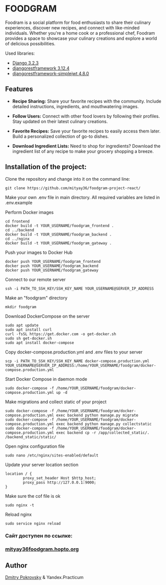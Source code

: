 # FOODGRAM

Foodram is a social platform for food enthusiasts to share their culinary experiences, discover new recipes, and connect with like-minded individuals. Whether you're a home cook or a professional chef, Foodram provides a space to showcase your culinary creations and explore a world of delicious possibilities.


Used libraries:  
- [Django                        3.2.3](https://docs.djangoproject.com/en/3.2/)  
- [djangorestframework           3.12.4](https://www.django-rest-framework.org/)  
- [djangorestframework-simplejwt 4.8.0](https://django-rest-framework-simplejwt.readthedocs.io/)

## Features

- **Recipe Sharing:** Share your favorite recipes with the community. Include detailed instructions, ingredients, and mouthwatering images.

- **Follow Users:** Connect with other food lovers by following their profiles. Stay updated on their latest culinary creations.

- **Favorite Recipes:** Save your favorite recipes to easily access them later. Build a personalized collection of go-to dishes.

- **Download Ingredient Lists:** Need to shop for ingredients? Download the ingredient list of any recipe to make your grocery shopping a breeze.


## Installation of the project:
Clone the repository and change into it on the command line:

	git clone https://github.com/mityay36/foodgram-project-react/

Make your own .env file in main directory. All required variables are listed in .env.example
 
Perform Docker images

  	cd frontend
  	docker build -t YOUR_USERNAME/foodgram_frontend .
  	cd ../backend
  	docker build -t YOUR_USERNAME/foodgram_backend .
  	cd ../nginx
  	docker build -t YOUR_USERNAME/foodgram_gateway . 

Push your images to Docker Hub

  	docker push YOUR_USERNAME/foodgram_frontend
  	docker push YOUR_USERNAME/foodgram_backend
  	docker push YOUR_USERNAME/foodgram_gateway

Connect to our remote server

  	ssh -i PATH_TO_SSH_KEY/SSH_KEY_NAME YOUR_USERNAME@SERVER_IP_ADDRESS 

Make an "foodgram" directory

  	mkdir foodgram

Download DockerCompose on the server

  	sudo apt update
  	sudo apt install curl
  	curl -fsSL https://get.docker.com -o get-docker.sh
  	sudo sh get-docker.sh
  	sudo apt install docker-compose

Copy docker-compose.production.yml and .env files to your server

  	scp -i PATH_TO_SSH_KEY/SSH_KEY_NAME docker-compose.production.yml YOUR_USERNAME@SERVER_IP_ADDRESS:/home/YOUR_USERNAME/foodgram/docker-compose.production.yml

Start Docker Compose in daemon mode

  	sudo docker-compose -f /home/YOUR_USERNAME/foodgram/docker-compose.production.yml up -d

Make migrations and collect static of your project

  	sudo docker-compose -f /home/YOUR_USERNAME/foodgram/docker-compose.production.yml exec backend python manage.py migrate
  	sudo docker-compose -f /home/YOUR_USERNAME/foodgram/docker-compose.production.yml exec backend python manage.py collectstatic
  	sudo docker-compose -f /home/YOUR_USERNAME/foodgram/docker-compose.production.yml exec backend cp -r /app/collected_static/. /backend_static/static/

Open nginx configuration file

  	sudo nano /etc/nginx/sites-enabled/default

Update your server location section

  	location / {
    		proxy_set_header Host $http_host;
    		proxy_pass http://127.0.0.1:9000;
  	}

Make sure the cof file is ok

  	sudo nginx -t

Reload nginx

  	sudo service nginx reload
  
### Сайт доступен по ссылке: 
### [mityay36foodgram.hopto.org](https://mityay36foodgram.hopto.org)

## Author
[Dmitry Pokrovsky](https://github.com/mityay36) & Yandex.Practicum
